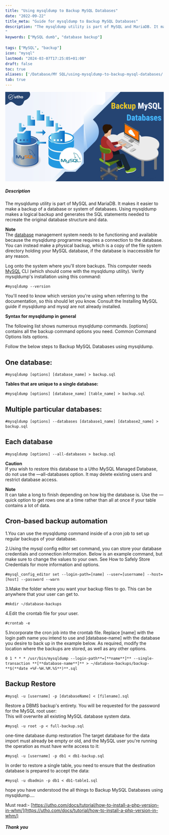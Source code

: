 ```yaml
---
title: "Using mysqldump to Backup MySQL Databases"
date: "2022-09-22"
title_meta: "Guide for mysqldump to Backup MySQL Databases"
description: "The mysqldump utility is part of MySQL and MariaDB. It makes it easier to make a backup of a database or system of databases. Using mysqldump makes a logical backup and generates the SQL statements needed to recreate the original database structure and data.
"
keywords: ["MySQL dumb", "database backup"]

tags: ["MySQL", "backup"]
icon: "mysql"
lastmod: "2024-03-07T17:25:05+01:00"
draft: false
toc: true
aliases: ['/Database/MY SQL/using-mysqldump-to-backup-mysql-databases/']
tab: true
---
```


![Using mysqldump to Backup MySQL Databases](images/Using-mysqldump-to-Backup-MySQL-Databases_utho.jpg)

##### **Description**

The mysqldump utility is part of MySQL and MariaDB. It makes it easier to make a backup of a database or system of databases. Using mysqldump makes a logical backup and generates the SQL statements needed to recreate the original database structure and data.

**Note**  
The [database](https://en.wikipedia.org/wiki/Database) management system needs to be functioning and available because the mysqldump programme requires a connection to the database. You can instead make a physical backup, which is a copy of the file system directory holding your MySQL database, if the database is inaccessible for any reason.

Log onto the system where you'll store backups. This computer needs [MySQL](https://utho.com/docs/tutorials/how-to-install-mysql-with-phpmyadmin-on-ubuntu-14-04/) CLI (which should come with the mysqldump utility). Verify mysqldump's installation using this command:

```
#mysqldump --version
```

You'll need to know which version you're using when referring to the documentation, so this should let you know. Consult the Installing MySQL guide if mysqldump and mysql are not already installed.

**Syntax for mysqldump in general**

The following list shows numerous mysqldump commands. \[options\] contains all the backup command options you need. Common Command Options lists options.

Follow the below steps to Backup MySQL Databases using mysqldump.

## One database:

```
#mysqldump [options] [database_name] > backup.sql
```

**Tables that are unique to a single database:**

```
#mysqldump [options] [database_name] [table_name] > backup.sql
```

## Multiple particular databases:

```
#mysqldump [options] --databases [database1_name] [database2_name] > backup.sql
```

## Each database

```
#mysqldump [options] --all-databases > backup.sql
```

**Caution**  
If you wish to restore this database to a Utho MySQL Managed Database, do not use the —all-databases option. It may delete existing users and restrict database access.

**Note**  
It can take a long to finish depending on how big the database is. Use the —quick option to get rows one at a time rather than all at once if your table contains a lot of data.

## Cron-based backup automation

1.You can use the mysqldump command inside of a cron job to set up regular backups of your database.

2.Using the mysql config editor set command, you can store your database credentials and connection information. Below is an example command, but make sure to change the values to your own. See How to Safely Store Credentials for more information and options.

```
#mysql_config_editor set --login-path=[name] --user=[username] --host=[host] --password --warn
```

3.Make the folder where you want your backup files to go. This can be anywhere that your user can get to.

```
#mkdir ~/database-backups
```

4.Edit the crontab file for your user.

```
#crontab -e
```

5.Incorporate the cron job into the crontab file. Replace \[name\] with the login path name you intend to use and \[database-name\] with the database you desire to back up in the example below. As required, modify the location where the backups are stored, as well as any other options.

```
0 1 * * * /usr/bin/mysqldump --login-path**=[**name**]** --single-transaction **[**database-name**]** > ~/database-backups/backup-**$(**date +%F-%H.%M.%S**)**.sql
```

## Backup Restore

```
#mysql -u [username] -p [databaseName] < [filename].sql
```

Restore a DBMS backup's entirety. You will be requested for the password for the MySQL root user:  
This will overwrite all existing MySQL database system data.

```
#mysql -u root -p < full-backup.sql
```

one-time database dump restoration The target database for the data import must already be empty or old, and the MySQL user you're running the operation as must have write access to it:

```
#mysql -u [username] -p db1 < db1-backup.sql
```

In order to restore a single table, you need to ensure that the destination database is prepared to accept the data:

```
#mysql -u dbadmin -p db1 < db1-table1.sql
```

hope you have understood the all things to Backup MySQL Databases using mysqldump....

Must read:- [https://utho.com/docs/tutorial/how-to-install-a-php-version-in-whm/](https://utho.com/docs/tutorial/how-to-install-a-php-version-in-whm/)

##### **Thank you**
